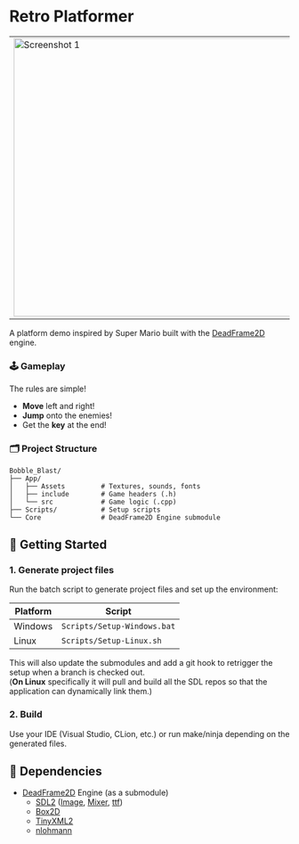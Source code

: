 # Retro Platformer
<table>
  <tr>
    <td><img src="https://adamska-01.github.io/SalvatoreG.github.io/Images/PersonalProjects/DeadFrame2D/1.png" alt="Screenshot 1" width="500"/></td>
    <td><img src="https://adamska-01.github.io/SalvatoreG.github.io/Images/PersonalProjects/DeadFrame2D/2.png" alt="Screenshot 2" width="500"/></td>
  </tr>
</table>

A platform demo inspired by Super Mario built with the [DeadFrame2D](https://github.com/Adamska-01/DeadFrame2D) engine.

### 🕹️ Gameplay
The rules are simple!
- **Move** left and right!
- **Jump** onto the enemies!
- Get the **key** at the end!
  
### 🗂️ Project Structure
```
Bobble_Blast/
├── App/
│   ├── Assets         # Textures, sounds, fonts
│   ├── include        # Game headers (.h)
│   └── src            # Game logic (.cpp)
├── Scripts/           # Setup scripts  
└── Core               # DeadFrame2D Engine submodule
```


## 🚀 Getting Started

### 1. Generate project files
Run the batch script to generate project files and set up the environment:

| Platform |            Script           |
| -------- | --------------------------- |
| Windows  | `Scripts/Setup-Windows.bat` |
| Linux    | `Scripts/Setup-Linux.sh`    |

This will also update the submodules and add a git hook to retrigger the setup when a branch is checked out.  
(**On Linux** specifically it will pull and build all the SDL repos so that the application can dynamically link them.)

### 2. Build
Use your IDE (Visual Studio, CLion, etc.) or run make/ninja depending on the generated files.


## 🧩 Dependencies
- [DeadFrame2D](https://github.com/Adamska-01/DeadFrame2D) Engine (as a submodule)
  - [SDL2](https://github.com/libsdl-org/SDL) ([Image](https://github.com/libsdl-org/SDL_image), [Mixer](https://github.com/libsdl-org/SDL_mixer), [ttf](https://github.com/libsdl-org/SDL_ttf))
  - [Box2D](https://github.com/erincatto/box2d)
  - [TinyXML2](https://github.com/leethomason/tinyxml2)
  - [nlohmann](https://github.com/nlohmann/json)
